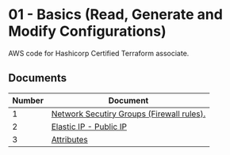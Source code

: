 # 01 - Basics (Read, Generate and Modify Configurations)

AWS code for Hashicorp Certified Terraform associate.

## Documents

| Number | Document |
| ------ | ----------- |
| 1 | [Network Secutiry Groups (Firewall rules).](./NetworkSecurityGroup/) |
| 2 | [Elastic IP - Public IP](./ElasticIP/) |
| 3 | [Attributes](./Attributes/) |
